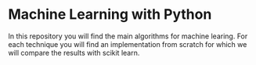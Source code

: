 # Machine Learning with Python

In this repository you will find the main algorithms for machine learing. For each technique you will find an implementation from scratch for which we will compare the results with scikit learn. 
